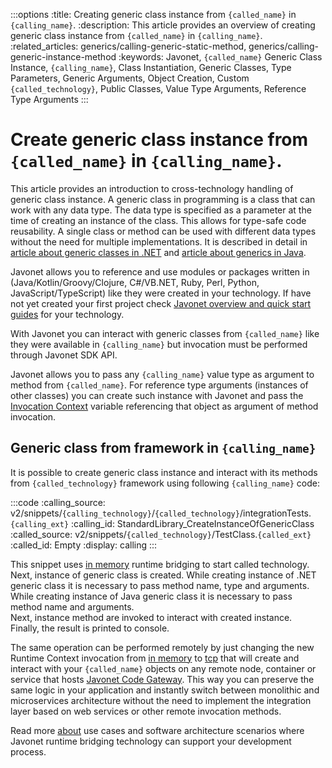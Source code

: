 :::options
:title: Creating generic class instance from `{called_name}` in `{calling_name}`.
:description: This article provides an overview of creating generic class instance from `{called_name}` in `{calling_name}`.
:related_articles: generics/calling-generic-static-method, generics/calling-generic-instance-method
:keywords: Javonet, `{called_name}` Generic Class Instance, `{calling_name}`, Class Instantiation, Generic Classes, Type Parameters, Generic Arguments, Object Creation, Custom `{called_technology}`, Public Classes, Value Type Arguments, Reference Type Arguments
:::

# Create generic class instance from `{called_name}` in `{calling_name}`.  

This article provides an introduction to cross-technology handling of generic class instance. A generic class in programming is a class that can work with any data type. The data type is specified as a parameter at the time of creating an instance of the class. This allows for type-safe code reusability. A single class or method can be used with different data types without the need for multiple implementations. It is described in detail in [article about generic classes in .NET](https://learn.microsoft.com/en-us/dotnet/csharp/programming-guide/generics/generic-classes) and [article about generics in Java](https://docs.oracle.com/javase/tutorial/extra/generics/simple.html).  
  
Javonet allows you to reference and use modules or packages written in (Java/Kotlin/Groovy/Clojure, C#/VB.NET, Ruby, Perl, Python, JavaScript/TypeScript) like they were created in your technology. If have not yet created your first project check [Javonet overview and quick start guides](/guides/v2/`{calling_technology}`/`{called_technology}`/getting-started/about-javonet) for your technology.  
  
With Javonet you can interact with generic classes from `{called_name}` like they were available in `{calling_name}` but invocation must be performed through Javonet SDK API.  
  
Javonet allows you to pass any `{calling_name}` value type as argument to method from `{called_name}`. For reference type arguments (instances of other classes) you can create such instance with Javonet and pass the [Invocation Context](/guides/v2/`{calling_technology}`/`{called_technology}`/foundations/invocation-context) variable referencing that object as argument of method invocation.  
  
## Generic class from framework in `{calling_name}`
  
It is possible to create generic class instance and interact with its methods from `{called_technology}` framework using following `{calling_name}` code:
  
:::code
:calling_source: v2/snippets/`{calling_technology}`/`{called_technology}`/integrationTests.`{calling_ext}`
:calling_id: StandardLibrary_CreateInstanceOfGenericClass
:called_source: v2/snippets/`{called_technology}`/TestClass.`{called_ext}`
:called_id: Empty
:display: calling
:::

This snippet uses [in memory](/guides/v2/`{calling_technology}`/`{called_technology}`/foundations/in-memory-channel) runtime bridging to start called technology.  
Next, instance of generic class is created.
While creating instance of .NET generic class it is necessary to pass method name, type and arguments.  
While creating instance of Java generic class it is necessary to pass method name and arguments.  
Next, instance method are invoked to interact with created instance.  
Finally, the result is printed to console.  
  
The same operation can be performed remotely by just changing the new Runtime Context invocation from [in memory](/guides/v2/`{calling_technology}`/`{called_technology}`/foundations/in-memory-channel) to [tcp](/guides/v2/`{calling_technology}`/`{called_technology}`/foundations/tcp-channel) that will create and interact with your `{called_name}` objects on any remote node, container or service that hosts [Javonet Code Gateway](/guides/v2/`{calling_technology}`/`{called_technology}`/javonet-code-gateway/about-javonet-code-gateway.md). This way you can preserve the same logic in your application and instantly switch between monolithic and microservices architecture without the need to implement the integration layer based on web services or other remote invocation methods.
  
Read more [about](/guides/v2/`{calling_technology}`/`{called_technology}`/getting-started/about-javonet) use cases and software architecture scenarios where Javonet runtime bridging technology can support your development process.
